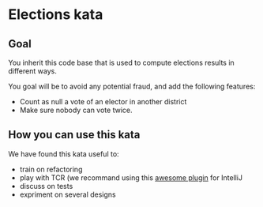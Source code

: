 # Elections kata

## Goal

You inherit this code base that is used to compute elections results in different ways.

You goal will be to avoid any potential fraud, and add the following features:
- Count as null a vote of an elector in another district
- Make sure nobody can vote twice.

## How you can use this kata

We have found this kata useful to:
- train on refactoring
- play with TCR (we recommand using this [awesome plugin](https://plugins.jetbrains.com/plugin/7655-limited-wip) for IntelliJ
- discuss on tests
- expriment on several designs

